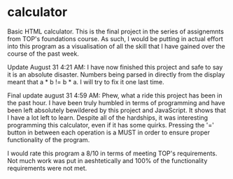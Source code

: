 # calculator
Basic HTML calculator. This is the final project in the series of assignemnts from TOP's foundations course. As such, I would be putting in actual effort into this program as a visualisation of all the skill that I have gained over the course of the past week.

Update August 31 4:21 AM: I have now finished this project and safe to say it is an absolute disaster. Numbers being parsed in directly from the display meant that a * b != b * a. I will try to fix it one last time.

Final update august 31 4:59 AM: Phew, what a ride this project has been in the past hour. I have been truly humbled in terms of programming and have been left absolutely bewildered by this project and JavaScript. It shows that I have a lot left to learn. Despite all of the hardships, it was interesting programming this calculator, even if it has some quirks. Pressing the '=' button in between each operation is a MUST in order to ensure proper functionality of the program.

I would rate this program a 8/10 in terms of meeting TOP's requirements. Not much work was put in aeshtetically and 100% of the functionality requirements were not met.
